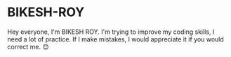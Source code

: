 # BIKESH-ROY
Hey everyone, I'm BIKESH ROY. I'm trying to improve my coding skills, I need a lot of practice. If I make mistakes, I would appreciate it if you would correct me. 😊
